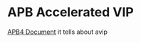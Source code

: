 # APB Accelerated VIP
[APB4 Document](https://developer.arm.com/documentation/ihi0024/c/)
it tells about avip 
